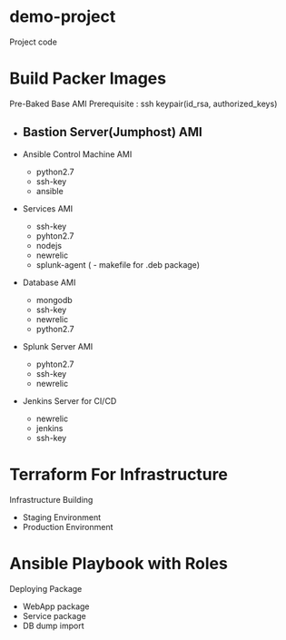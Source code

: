 # demo-project
Project code

# Build Packer Images
Pre-Baked Base AMI
Prerequisite : ssh keypair(id_rsa, authorized_keys)
- Bastion Server(Jumphost) AMI
  - 
- Ansible Control Machine AMI
  - python2.7
  - ssh-key
  - ansible
  
- Services AMI
  - ssh-key
  - pyhton2.7
  - nodejs
  - newrelic
  - splunk-agent 
 ( - makefile for .deb package)
  
- Database AMI
  - mongodb
  - ssh-key
  - newrelic
  - python2.7
  
- Splunk Server AMI
  - pyhton2.7
  - ssh-key
  - newrelic
  
- Jenkins Server for CI/CD
  - newrelic
  - jenkins
  - ssh-key
 

# Terraform For Infrastructure
Infrastructure Building
- Staging Environment
- Production Environment

# Ansible Playbook with Roles 
Deploying Package
- WebApp package
- Service package
- DB dump import
